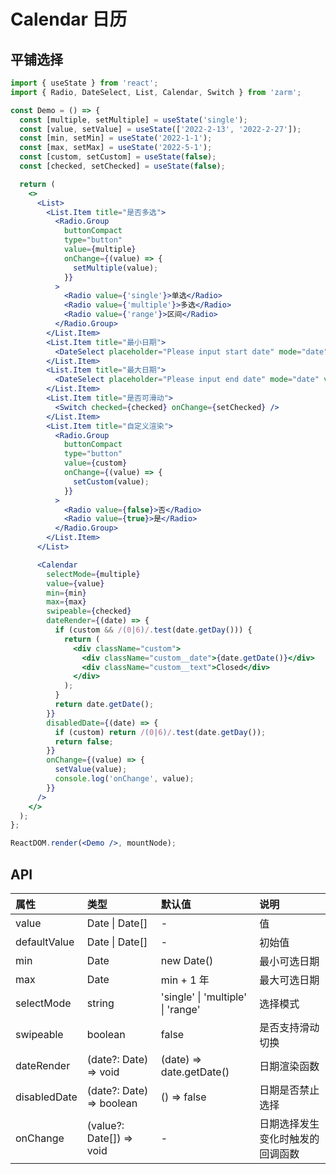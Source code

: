 # Calendar 日历

## 平铺选择

```jsx
import { useState } from 'react';
import { Radio, DateSelect, List, Calendar, Switch } from 'zarm';

const Demo = () => {
  const [multiple, setMultiple] = useState('single');
  const [value, setValue] = useState(['2022-2-13', '2022-2-27']);
  const [min, setMin] = useState('2022-1-1');
  const [max, setMax] = useState('2022-5-1');
  const [custom, setCustom] = useState(false);
  const [checked, setChecked] = useState(false);

  return (
    <>
      <List>
        <List.Item title="是否多选">
          <Radio.Group
            buttonCompact
            type="button"
            value={multiple}
            onChange={(value) => {
              setMultiple(value);
            }}
          >
            <Radio value={'single'}>单选</Radio>
            <Radio value={'multiple'}>多选</Radio>
            <Radio value={'range'}>区间</Radio>
          </Radio.Group>
        </List.Item>
        <List.Item title="最小日期">
          <DateSelect placeholder="Please input start date" mode="date" value={min} onOk={setMin} />
        </List.Item>
        <List.Item title="最大日期">
          <DateSelect placeholder="Please input end date" mode="date" value={max} onOk={setMax} />
        </List.Item>
        <List.Item title="是否可滑动">
          <Switch checked={checked} onChange={setChecked} />
        </List.Item>
        <List.Item title="自定义渲染">
          <Radio.Group
            buttonCompact
            type="button"
            value={custom}
            onChange={(value) => {
              setCustom(value);
            }}
          >
            <Radio value={false}>否</Radio>
            <Radio value={true}>是</Radio>
          </Radio.Group>
        </List.Item>
      </List>

      <Calendar
        selectMode={multiple}
        value={value}
        min={min}
        max={max}
        swipeable={checked}
        dateRender={(date) => {
          if (custom && /(0|6)/.test(date.getDay())) {
            return (
              <div className="custom">
                <div className="custom__date">{date.getDate()}</div>
                <div className="custom__text">Closed</div>
              </div>
            );
          }
          return date.getDate();
        }}
        disabledDate={(date) => {
          if (custom) return /(0|6)/.test(date.getDay());
          return false;
        }}
        onChange={(value) => {
          setValue(value);
          console.log('onChange', value);
        }}
      />
    </>
  );
};

ReactDOM.render(<Demo />, mountNode);
```

## API

| 属性         | 类型                     | 默认值                            | 说明                             |
| :----------- | :----------------------- | :-------------------------------- | :------------------------------- |
| value        | Date \| Date[]           | -                                 | 值                               |
| defaultValue | Date \| Date[]           | -                                 | 初始值                           |
| min          | Date                     | new Date()                        | 最小可选日期                     |
| max          | Date                     | min + 1 年                        | 最大可选日期                     |
| selectMode   | string                   | 'single' \| 'multiple' \| 'range' | 选择模式                         |
| swipeable    | boolean                  | false                             | 是否支持滑动切换                 |
| dateRender   | (date?: Date) => void    | (date) => date.getDate()          | 日期渲染函数                     |
| disabledDate | (date?: Date) => boolean | () => false                       | 日期是否禁止选择                 |
| onChange     | (value?: Date[]) => void | -                                 | 日期选择发生变化时触发的回调函数 |
